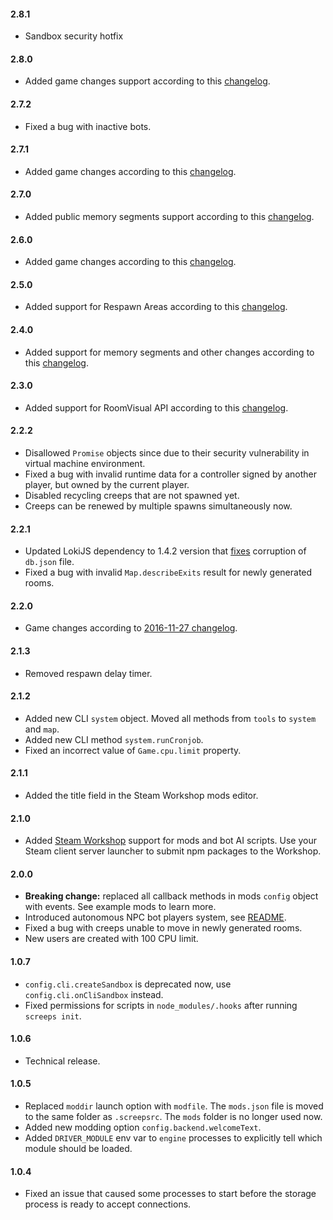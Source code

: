 #### 2.8.1
* Sandbox security hotfix

#### 2.8.0
* Added game changes support according to this [changelog](http://blog.screeps.com/2017/08/shards/).

#### 2.7.2
* Fixed a bug with inactive bots.

#### 2.7.1
* Added game changes according to this [changelog](http://blog.screeps.com/2017/06/changelog-2017-06-26/).

#### 2.7.0
* Added public memory segments support according to this [changelog](http://blog.screeps.com/2017/05/changelog-2017-05-26/).

#### 2.6.0
* Added game changes according to this [changelog](http://blog.screeps.com/2017/05/changelog-2017-05-11/).

#### 2.5.0
* Added support for Respawn Areas according to this [changelog](http://support.screeps.com/hc/en-us/articles/115001774029).

#### 2.4.0
* Added support for memory segments and other changes according to this [changelog](https://screeps.zendesk.com/hc/en-us/articles/115001536629).

#### 2.3.0
* Added support for RoomVisual API according to this [changelog](https://screeps.zendesk.com/hc/en-us/articles/115001047425).

#### 2.2.2
* Disallowed `Promise` objects since due to their security vulnerability in virtual machine environment.  
* Fixed a bug with invalid runtime data for a controller signed by another player, but owned by the current player.
* Disabled recycling creeps that are not spawned yet.
* Creeps can be renewed by multiple spawns simultaneously now.

#### 2.2.1
* Updated LokiJS dependency to 1.4.2 version that [fixes](https://github.com/techfort/LokiJS/pull/509) corruption of `db.json` file.
* Fixed a bug with invalid `Map.describeExits` result for newly generated rooms.

#### 2.2.0
* Game changes according to [2016-11-27 changelog](http://support.screeps.com/hc/en-us/articles/213649289).

#### 2.1.3
* Removed respawn delay timer.
 
#### 2.1.2
* Added new CLI `system` object. Moved all methods from `tools` to `system` and `map`.
* Added new CLI method `system.runCronjob`.
* Fixed an incorrect value of `Game.cpu.limit` property.

#### 2.1.1
* Added the title field in the Steam Workshop mods editor.

#### 2.1.0
* Added [Steam Workshop](http://steamcommunity.com/app/464350/workshop/) support for mods and bot AI scripts. 
    Use your Steam client server launcher to submit npm packages to the Workshop.
    
#### 2.0.0
* **Breaking change:** replaced all callback methods in mods `config` object with events. See example mods to learn more.
* Introduced autonomous NPC bot players system, see [README](https://github.com/screeps/screeps#npc-bots).
* Fixed a bug with creeps unable to move in newly generated rooms.   
* New users are created with 100 CPU limit. 

#### 1.0.7
* `config.cli.createSandbox` is deprecated now, use `config.cli.onCliSandbox` instead.
* Fixed permissions for scripts in `node_modules/.hooks` after running `screeps init`.

#### 1.0.6
* Technical release.
 
#### 1.0.5
* Replaced `moddir` launch option with `modfile`. The `mods.json` file is moved to the same folder as `.screepsrc`. The `mods` folder is no longer used now.
* Added new modding option `config.backend.welcomeText`.
* Added `DRIVER_MODULE` env var to `engine` processes to explicitly tell which module should be loaded.

#### 1.0.4
* Fixed an issue that caused some processes to start before the storage process is ready to accept connections.
